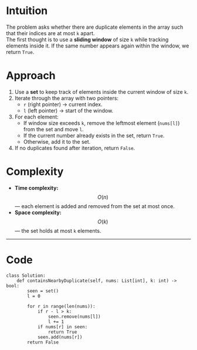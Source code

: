 # Intuition

The problem asks whether there are duplicate elements in the array such that their indices are at most `k` apart.  
The first thought is to use a **sliding window** of size `k` while tracking elements inside it. If the same number appears again within the window, we return `True`.

# Approach

1. Use a **set** to keep track of elements inside the current window of size `k`.
2. Iterate through the array with two pointers:
   - `r` (right pointer) → current index.
   - `l` (left pointer) → start of the window.
3. For each element:
   - If window size exceeds `k`, remove the leftmost element (`nums[l]`) from the set and move `l`.
   - If the current number already exists in the set, return `True`.
   - Otherwise, add it to the set.
4. If no duplicates found after iteration, return `False`.

# Complexity

- **Time complexity:** $$O(n)$$ — each element is added and removed from the set at most once.
- **Space complexity:** $$O(k)$$ — the set holds at most `k` elements.

---

# Code

```
class Solution:
    def containsNearbyDuplicate(self, nums: List[int], k: int) -> bool:
        seen = set()
        l = 0

        for r in range(len(nums)):
            if r - l > k:
                seen.remove(nums[l])
                l += 1
            if nums[r] in seen:
                return True
            seen.add(nums[r])
        return False
```
